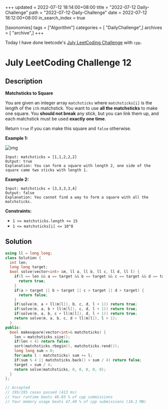 +++
updated = 2022-07-12 18:14:00+08:00
title = "2022-07-12 Daily-Challenge"
path = "2022-07-12-Daily-Challenge"
date = 2022-07-12 18:12:00+08:00
in_search_index = true

[taxonomies]
tags = ["Algorithm"]
categories = [ "DailyChallenge",]
archives = [ "archive",]
+++

Today I have done leetcode's [July LeetCoding Challenge](https://leetcode.com/problems/matchsticks-to-square/) with `cpp`.

<!-- more -->

# July LeetCoding Challenge 12

## Description

**Matchsticks to Square**

You are given an integer array `matchsticks` where `matchsticks[i]` is the length of the `ith` matchstick. You want to use **all the matchsticks** to make one square. You **should not break** any stick, but you can link them up, and each matchstick must be used **exactly one time**.

Return `true` if you can make this square and `false` otherwise.

 

**Example 1:**

![img](https://assets.leetcode.com/uploads/2021/04/09/matchsticks1-grid.jpg)

```
Input: matchsticks = [1,1,2,2,2]
Output: true
Explanation: You can form a square with length 2, one side of the square came two sticks with length 1.
```

**Example 2:**

```
Input: matchsticks = [3,3,3,3,4]
Output: false
Explanation: You cannot find a way to form a square with all the matchsticks.
```

 

**Constraints:**

- `1 <= matchsticks.length <= 15`
- `1 <= matchsticks[i] <= 10^8`

## Solution

``` cpp
using ll = long long;
class Solution {
  int len;
  long long target;
  bool solve(vector<int> &m, ll a, ll b, ll c, ll d, ll l) {
    if(l == len && a == target && b == target && c == target && d == target) {
      return true;
    }
    if(a > target || b > target || c > target || d > target) {
      return false;
    }
    if(solve(m, a + ll(m[l]), b, c, d, l + 1)) return true;
    if(solve(m, a, b + ll(m[l]), c, d, l + 1)) return true;
    if(solve(m, a, b, c + ll(m[l]), d, l + 1)) return true;
    return solve(m, a, b, c, d + ll(m[l]), l + 1);
  }
public:
  bool makesquare(vector<int>& matchsticks) {
    len = matchsticks.size();
    if(len < 4) return false;
    sort(matchsticks.rbegin(), matchsticks.rend());
    long long sum = 0;
    for(auto l : matchsticks) sum += l;
    if(sum % 4 || matchsticks.back() > sum / 4) return false;
    target = sum / 4;
    return solve(matchsticks, 0, 0, 0, 0, 0); 
  }
};

// Accepted
// 195/195 cases passed (413 ms)
// Your runtime beats 48.03 % of cpp submissions
// Your memory usage beats 47.49 % of cpp submissions (10.1 MB)
```
